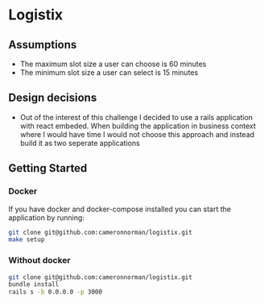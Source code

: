 # Logistix

## Assumptions
- The maximum slot size a user can choose is 60 minutes
- The minimum slot size a user can select is 15 minutes

## Design decisions
- Out of the interest of this challenge I decided to use a rails application with react embeded. When building the application in business context where I would have time I would not choose this approach and instead build it as two seperate applications

## Getting Started

### Docker
If you have docker and docker-compose installed you can start the application by running:
```bash
git clone git@github.com:cameronnorman/logistix.git
make setup
```

### Without docker
```bash
git clone git@github.com:cameronnorman/logistix.git
bundle install
rails s -b 0.0.0.0 -p 3000
```

